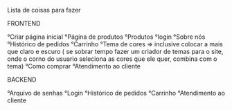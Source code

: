 Lista de coisas para fazer

FRONTEND

°Criar página inicial
°Página de produtos
°Produtos
°login
°Sobre nós
°Histórico de pedidos
°Carrinho
°Tema de cores => inclusive colocar a mais que claro e escuro ( se sobrar tempo fazer um criador de temas para o site, onde o corno do usuario seleciona as cores que ele quer, combina com o tema)
°Como comprar
°Atendimento ao cliente




BACKEND

°Arquivo de senhas
°Login
°Histórico de pedidos
°Carrinho
°Atendimento ao cliente
